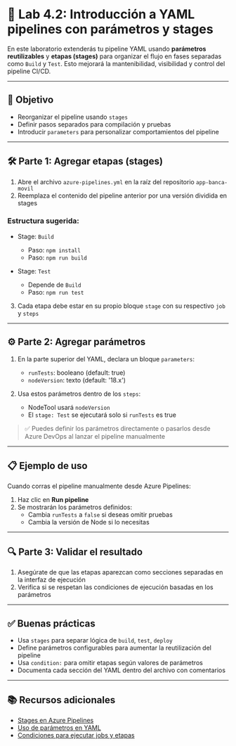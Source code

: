 # 🧪 Lab 4.2: Introducción a YAML pipelines con parámetros y stages

En este laboratorio extenderás tu pipeline YAML usando **parámetros reutilizables** y **etapas (stages)** para organizar el flujo en fases separadas como `Build` y `Test`. Esto mejorará la mantenibilidad, visibilidad y control del pipeline CI/CD.

---

## 🎯 Objetivo

- Reorganizar el pipeline usando `stages`
- Definir pasos separados para compilación y pruebas
- Introducir `parameters` para personalizar comportamientos del pipeline

---

## 🛠️ Parte 1: Agregar etapas (stages)

1. Abre el archivo `azure-pipelines.yml` en la raíz del repositorio `app-banca-movil`
2. Reemplaza el contenido del pipeline anterior por una versión dividida en stages

### Estructura sugerida:

- Stage: `Build`
  - Paso: `npm install`
  - Paso: `npm run build`

- Stage: `Test`
  - Depende de `Build`
  - Paso: `npm run test`

3. Cada etapa debe estar en su propio bloque `stage` con su respectivo `job` y `steps`

---

## ⚙️ Parte 2: Agregar parámetros

1. En la parte superior del YAML, declara un bloque `parameters`:

   - `runTests`: booleano (default: true)
   - `nodeVersion`: texto (default: '18.x')

2. Usa estos parámetros dentro de los `steps`:

   - NodeTool usará `nodeVersion`
   - El `stage: Test` se ejecutará solo si `runTests` es true

> ✅ Puedes definir los parámetros directamente o pasarlos desde Azure DevOps al lanzar el pipeline manualmente

---

## 📋 Ejemplo de uso

Cuando corras el pipeline manualmente desde Azure Pipelines:

1. Haz clic en **Run pipeline**
2. Se mostrarán los parámetros definidos:
   - Cambia `runTests` a `false` si deseas omitir pruebas
   - Cambia la versión de Node si lo necesitas

---

## 🔍 Parte 3: Validar el resultado

1. Asegúrate de que las etapas aparezcan como secciones separadas en la interfaz de ejecución
2. Verifica si se respetan las condiciones de ejecución basadas en los parámetros

---

## ✅ Buenas prácticas

- Usa `stages` para separar lógica de `build`, `test`, `deploy`
- Define parámetros configurables para aumentar la reutilización del pipeline
- Usa `condition:` para omitir etapas según valores de parámetros
- Documenta cada sección del YAML dentro del archivo con comentarios

---

## 📚 Recursos adicionales

- [Stages en Azure Pipelines](https://learn.microsoft.com/en-us/azure/devops/pipelines/process/stages)
- [Uso de parámetros en YAML](https://learn.microsoft.com/en-us/azure/devops/pipelines/process/templates#parameters)
- [Condiciones para ejecutar jobs y etapas](https://learn.microsoft.com/en-us/azure/devops/pipelines/process/conditions)

